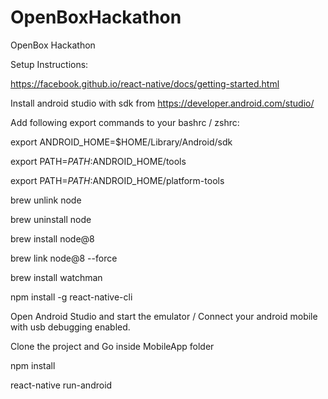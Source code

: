 # OpenBoxHackathon
OpenBox Hackathon

Setup Instructions:

https://facebook.github.io/react-native/docs/getting-started.html

Install android studio with sdk from https://developer.android.com/studio/

Add following export commands to your bashrc / zshrc:

export ANDROID_HOME=$HOME/Library/Android/sdk

export PATH=$PATH:$ANDROID_HOME/tools

export PATH=$PATH:$ANDROID_HOME/platform-tools

brew unlink node

brew uninstall node

brew install node@8

brew link node@8 --force

brew install watchman

npm install -g react-native-cli

Open Android Studio and start the emulator / Connect your android mobile with usb debugging enabled.

Clone the project and Go inside MobileApp folder

npm install

react-native run-android
